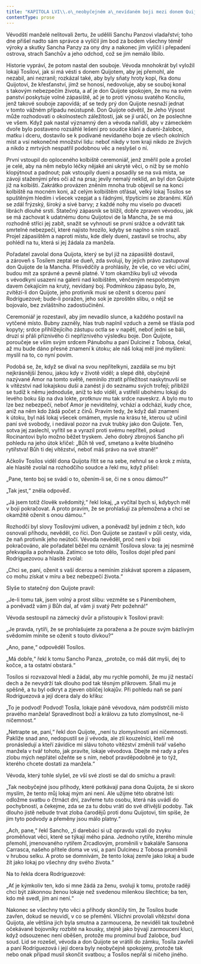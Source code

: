 ```yaml
---
title: "KAPITOLA LVI\\.o\_neobyčejném a\_nevídaném boji mezi donem Quijotem de la Mancha a\_lokajem Tosílem na obranu dcery paní Rodríguezové, dueni\\."
contentType: prose
---
```


<section>

Vévodští manželé nelitovali žertu, že udělili Sanchu Panzovi vladařství; toho dne přišel nadto sám správce a vylíčil jim bod za bodem všechny téměř výroky a skutky Sancha Panzy za ony dny a nakonec jim vylíčil i přepadení ostrova, strach Sanchův a jeho odchod, což se jim nemálo líbilo.

Historie vypráví, že potom nastal den souboje. Vévoda mnohokrát byl vyložil lokaji Tosílovi, jak si má vésti s donem Quijotem, aby jej přemohl, ale nezabil, ani nezranil; rozkázal také, aby byly sňaty hroty kopí, řka donu Quijotovi, že křesťanství, jímž se honosí, nedovoluje, aby se souboj konal s takovým nebezpečím života, a ať je don Quijote spokojen, že mu na svém panství poskytuje volné zápasiště, ač je to proti výnosu svatého Koncilu, jenž takové souboje zapovídá; ať se tedy prý don Quijote nesnaží jednat v tomto vážném případu neústupně. Don Quijote odvětil, že Jeho Výsost může rozhodovati o okolnostech záležitosti, jak se jí uráčí, on že poslechne ve všem. Když pak nastal významný den a vévoda nařídil, aby v zámeckém dvoře bylo postaveno rozsáhlé lešení pro soudce klání a dueni-žalobce, matku i dceru, dostavilo se k podívané nevídaného boje ze všech okolních míst a vsí nekonečné množství lidu: neboť nikdy v tom kraji nikdo ze živých a nikdo z mrtvých nespatřil podobnou věc a neslyšel o ní.

První vstoupil do oploceného kolbiště ceremoniář, jenž změřil pole a prošel je celé, aby na něm nebylo léčky nějaké ani ukryté věci, o niž by se mohlo klopýtnout a padnout; pak vstoupily dueni a posadily se na svá místa, se závoji staženými přes oči až na prsa; jevily nemalý neklid, an byl don Quijote již na kolbišti. Zakrátko provázen zněním mnoha trub objevil se na konci kolbiště na mocném koni, až celým kolbištěm otřásal, velký lokaj Tosílos se spuštěným hledím i všecek vzepjat a s řádnými, třpytícími se zbraněmi. Kůň se zdál frýzský, široký a sivé barvy; z každé nohy mu viselo po dvaceti librách dlouhé srsti. Statečný zápasník se blížil, dobře zpraven vévodou, jak se má zachovat k udatnému donu Quijotovi de la Mancha, že se má rozhodně stříci jej zabít, snažit se vyhnouti se první srážce a odvrátit tak smrtelné nebezpečí, které najisto hrozilo, kdyby se naplno s ním srazil. Projel zápasištěm a naproti místu, kde dlely dueni, zastavil se trochu, aby pohlédl na tu, která si jej žádala za manžela.

Pořadatel zavolal dona Quijota, který se byl již na zápasiště dostavil, a zároveň s Tosílem zeptal se dueň, zda svolují, by jejich právo zastupoval don Quijote de la Mancha. Přisvědčily a prohlásily, že vše, co ve věci učiní, budou mít za správné a pevně platné. V tom okamžiku byli už vévoda s vévodkyní usazeni na galerii nad kolbištěm, věnčeným nespočetným davem čekajícím na krutý, nevídaný boj. Podmínkou zápasu bylo, že, zvítězí-li don Quijote, jeho protivník musí se oženit s dcerou paní Rodríguezové; bude-li poražen, jeho sok je zproštěn slibu, o nějž se bojovalo, bez zvláštního zadostiučinění.

Ceremoniář je rozestavil, aby jim nevadilo slunce, a každého postavil na vytčené místo. Bubny zazněly, hlas trub naplnil vzduch a země se třásla pod kopyty; srdce přihlížejícího zástupu octla se v napětí, neboť jedni se báli, druzí si přáli příznivého či nepříznivého výsledku boje. Don Quijote, poroučeje se vším svým srdcem Pánubohu a paní Dulcinei z Tobosa, čekal, až mu bude dáno přesné znamení k útoku; ale náš lokaj měl jiné myšlení: myslil na to, co nyní povím.

Podobá se, že, když se díval na svou nepřítelkyni, zazdála se mu být nejkrásnější ženou, jakou kdy v životě viděl; a slepé dítě, obyčejně nazývané Amor na tomto světě, nemínilo ztratit příležitost naskytnuvší se k vítězství nad lokajskou duší a zanést ji do seznamu svých trofejí; přiblížil se tudíž k němu jednoduše, aniž to kdo viděl, a vstřelil ubohému lokaji do levého boku šíp na dva lokte, protknuv mu tak srdce naveskrz. A bylo mu to lze bez nebezpečí, neboť Amor je neviditelný, vchází a odchází, kudy chce, aniž na něm kdo žádá počet z činů. Pravím tedy, že když dali znamení k útoku, byl náš lokaj všecek omámen, mysle na krásu té, kterou už učinil paní své svobody, i nedával pozor na zvuk trubky jako don Quijote. Ten, sotva jej zaslechl, vyřítil se a vyrazil proti svému nepříteli, pokud Rocinantovi bylo možno běžet tryskem. Jeho dobrý zbrojnoš Sancho při pohledu na jeho útok křičel: „Bůh tě veď, smetano a květe bludného rytířstva! Bůh ti dej vítězství, neboť máš právo na své straně!“

Ačkoliv Tosílos viděl dona Quijota řítit se na sebe, nehnul se o krok z místa, ale hlasitě zvolal na rozhodčího soudce a řekl mu, když přišel:

„Pane, tento boj se svádí o to, ožením-li se, či ne s onou dámou?“

„Tak jest,“ zněla odpověď.

„Já jsem totiž člověk svědomitý,“ řekl lokaj, „a vyčítal bych si, kdybych měl v boji pokračovat. A proto pravím, že se prohlašuji za přemožena a chci se okamžitě oženit s onou dámou.“

Rozhodčí byl slovy Tosílovými udiven, a poněvadž byl jedním z těch, kdo osnovali příhodu, nevěděl, co říci. Don Quijote se zastavil v půli cesty, vida, že naň protivník jeho neútočí. Vévoda nevěděl, proč není v boji pokračováno, ale pořadatel běžel mu oznámit Tosílova slova: ta jej nesmírně překvapila a pohněvala. Zatímco se toto dělo, Tosílos dojel před paní Rodríguezovou a hlasitě zvolal:

„Chci se, paní, oženit s vaší dcerou a nemíním získávat sporem a zápasem, co mohu získat v míru a bez nebezpečí života.“

Slyše to statečný don Quijote pravil:

„Je-li tomu tak, jsem volný a prost slibu: vezměte se s Pánembohem, a poněvadž vám ji Bůh dal, ať vám ji svatý Petr požehná!“

Vévoda sestoupil na zámecký dvůr a přistoupiv k Tosílovi pravil:

„Je pravda, rytíři, že se prohlašujete za poražena a že pouze svým bázlivým svědomím míníte se oženit s touto dívkou?“

„Ano, pane,“ odpověděl Tosílos.

„Má dobře,“ řekl k tomu Sancho Panza, „protože, co máš dát myši, dej to kočce, a ta ostatní obstará.“

Tosílos si rozvazoval hledí a žádal, aby mu rychle pomohli, že mu již nestačí dech a že nevydrží tak dlouho pod tak těsným příkrovem. Sňali mu je spěšně, a tu byl odkryt a zjeven obličej lokajův. Při pohledu naň se paní Rodríguezová a její dcera daly do křiku:

„To je podvod! Podvod! Tosíla, lokaje páně vévodova, nám podstrčili místo pravého manžela! Spravedlnost boží a královu za tuto zlomyslnost, ne-li ničemnost.“

„Netrapte se, paní,“ řekl don Quijote, „není tu zlomyslnosti ani ničemnosti. Pakliže snad ano, nedopustil se jí vévoda, ale zlí kouzelníci, kteří mě pronásledují a kteří závidíce mi slávu tohoto vítězství změnili tvář vašeho manžela v tvář tohoto, jak pravíte, lokaje vévodova. Dbejte mé rady a přes zlobu mých nepřátel ožeňte se s ním, neboť pravděpodobně je to týž, kterého chcete dostati za manžela.“

Vévoda, který tohle slyšel, ze vší své zlosti se dal do smíchu a pravil:

„Tak neobyčejné jsou příhody, které potkávají pana dona Quijota, že si skoro myslím, že tento můj lokaj mým ani není. Ale užijme této obratné lsti: odložme svatbu o čtrnáct dní, zavřeme tuto osobu, která nás uvádí do pochybností, a čekejme, zda se za tu dobu vrátí do své dřívější podoby. Tak dlouho jistě nebude trvat zloba čarodějů proti donu Quijotovi, tím spíše, že jim tyto podvody a přeměny jsou málo platny.“

„Ach, pane,“ řekl Sancho, „ti darebáci si už opravdu vzali do zvyku proměňovat věci, které se týkají mého pána. Jednoho rytíře, kterého minule přemohl, jmenovaného rytířem Zrcadlovým, proměnili v bakaláře Sansona Carrasca, našeho přítele doma ve vsi, a paní Dulcineu z Tobosa proměnili v hrubou selku. A proto se domnívám, že tento lokaj zemře jako lokaj a bude žít jako lokaj po všechny dny svého života.“

Na to řekla dcera Rodríguezové:

„Ať je kýmkoliv ten, kdo si mne žádá za ženu, svoluji k tomu, protože raději chci být zákonnou ženou lokaje než svedenou milenkou šlechtice; ba ten, kdo mě svedl, jím ani není.“

Nakonec se všechny tyto věci a příhody skončily tím, že Tosílos bude zavřen, dokud se neuvidí, v co se přemění. Všichni provolali vítězství dona Quijota, ale většina jich byla smutna a zarmoucena, že neviděli tak toužebně očekávané bojovníky rozbité na kousky, stejně jako bývají zarmouceni kluci, když odsouzenec není oběšen, protože mu prominul buď žalobce, buď soud. Lid se rozešel, vévoda a don Quijote se vrátili do zámku, Tosíla zavřeli a paní Rodríguezová i její dcera byly neobyčejně spokojeny, protože tak nebo onak případ musil skončit svatbou; a Tosílos nepřál si ničeho jiného.

</section>
